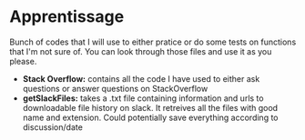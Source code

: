 # Apprentissage
Bunch of codes that I will use to either pratice or do some tests on functions that I'm not sure of. 
You can look through those files and use it as you please.

* **Stack Overflow:** contains all the code I have used to either ask questions or answer questions on StackOverflow
* **getSlackFiles:** takes a .txt file containing information and urls to downloadable file history on slack.
It retreives all the files with good name and extension. Could potentially save everything according to discussion/date

